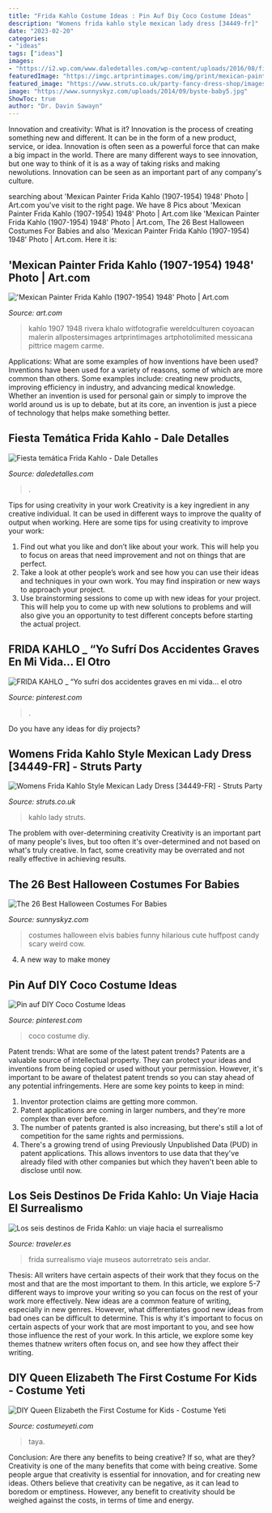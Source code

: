 ```yaml
---
title: "Frida Kahlo Costume Ideas : Pin Auf Diy Coco Costume Ideas"
description: "Womens frida kahlo style mexican lady dress [34449-fr]"
date: "2023-02-20"
categories:
- "ideas"
tags: ["ideas"]
images:
- "https://i2.wp.com/www.daledetalles.com/wp-content/uploads/2016/08/fiesta-frida-kahlo4.jpg?resize=564%2C752"
featuredImage: "https://imgc.artprintimages.com/img/print/mexican-painter-frida-kahlo-1907-1954-1948_u-l-pwgkjg0.jpg?h=550&amp;p=0&amp;w=550&amp;background=fbfbfb"
featured_image: "https://www.struts.co.uk/party-fancy-dress-shop/images/womens-frida-kahlo-dress_01.jpg"
image: "https://www.sunnyskyz.com/uploads/2014/09/byste-baby5.jpg"
ShowToc: true
author: "Dr. Davin Sawayn"
---
```



Innovation and creativity: What is it?
Innovation is the process of creating something new and different. It can be in the form of a new product, service, or idea. Innovation is often seen as a powerful force that can make a big impact in the world. There are many different ways to see innovation, but one way to think of it is as a way of taking risks and making newolutions. Innovation can be seen as an important part of any company's culture.

	

		
searching about &#039;Mexican Painter Frida Kahlo (1907-1954) 1948&#039; Photo | Art.com you've visit to the right page. We have 8 Pics about &#039;Mexican Painter Frida Kahlo (1907-1954) 1948&#039; Photo | Art.com like &#039;Mexican Painter Frida Kahlo (1907-1954) 1948&#039; Photo | Art.com, The 26 Best Halloween Costumes For Babies and also &#039;Mexican Painter Frida Kahlo (1907-1954) 1948&#039; Photo | Art.com. Here it is:
		
    
## &#039;Mexican Painter Frida Kahlo (1907-1954) 1948&#039; Photo | Art.com

<img loading=lazy src="https://imgc.artprintimages.com/img/print/mexican-painter-frida-kahlo-1907-1954-1948_u-l-pwgkjg0.jpg?h=550&amp;p=0&amp;w=550&amp;background=fbfbfb" onerror="this.onerror=null;this.src='https://tse4.mm.bing.net/th?id=OIP.unH21AFViM2HzTJC7WqwdAAAAA&amp;pid=15.1';" alt="&#039;Mexican Painter Frida Kahlo (1907-1954) 1948&#039; Photo | Art.com">

_Source: art.com_

>kahlo 1907 1948 rivera khalo witfotografie wereldculturen coyoacan malerin allpostersimages artprintimages artphotolimited messicana pittrice magem carme. 

	

Applications: What are some examples of how inventions have been used?
Inventions have been used for a variety of reasons, some of which are more common than others. Some examples include: creating new products, improving efficiency in industry, and advancing medical knowledge. Whether an invention is used for personal gain or simply to improve the world around us is up to debate, but at its core, an invention is just a piece of technology that helps make something better.

    
## Fiesta Temática Frida Kahlo - Dale Detalles

<img loading=lazy src="https://i2.wp.com/www.daledetalles.com/wp-content/uploads/2016/08/fiesta-frida-kahlo4.jpg?resize=564%2C752" onerror="this.onerror=null;this.src='https://tse2.mm.bing.net/th?id=OIP.-U9KxN-LB9K4wXUKj5PKPwHaJ4&amp;pid=15.1';" alt="Fiesta temática Frida Kahlo - Dale Detalles">

_Source: daledetalles.com_

>. 

	

Tips for using creativity in your work
Creativity is a key ingredient in any creative individual. It can be used in different ways to improve the quality of output when working. Here are some tips for using creativity to improve your work: 
1. Find out what you like and don’t like about your work. This will help you to focus on areas that need improvement and not on things that are perfect. 
2. Take a look at other people’s work and see how you can use their ideas and techniques in your own work. You may find inspiration or new ways to approach your project. 
3. Use brainstorming sessions to come up with new ideas for your project. This will help you to come up with new solutions to problems and will also give you an opportunity to test different concepts before starting the actual project. 

    
## FRIDA KAHLO _ “Yo Sufrí Dos Accidentes Graves En Mi Vida… El Otro

<img loading=lazy src="https://i.pinimg.com/736x/3e/98/99/3e98993b19f03af191895ca2c0878828.jpg" onerror="this.onerror=null;this.src='https://tse1.mm.bing.net/th?id=OIP.ijLz-2g1QoFLYhLhWlyIJAAAAA&amp;pid=15.1';" alt="FRIDA KAHLO _ “Yo sufrí dos accidentes graves en mi vida… el otro">

_Source: pinterest.com_

>. 

	

Do you have any ideas for diy projects?

    
## Womens Frida Kahlo Style Mexican Lady Dress [34449-FR] - Struts Party

<img loading=lazy src="https://www.struts.co.uk/party-fancy-dress-shop/images/womens-frida-kahlo-dress_01.jpg" onerror="this.onerror=null;this.src='https://tse2.mm.bing.net/th?id=OIP.l7FRR8g4EctjBCQorq_erwHaKX&amp;pid=15.1';" alt="Womens Frida Kahlo Style Mexican Lady Dress [34449-FR] - Struts Party">

_Source: struts.co.uk_

>kahlo lady struts. 

	

The problem with over-determining creativity
Creativity is an important part of many people's lives, but too often it's over-determined and not based on what's truly creative. In fact, some creativity may be overrated and not really effective in achieving results.

    
## The 26 Best Halloween Costumes For Babies

<img loading=lazy src="https://www.sunnyskyz.com/uploads/2014/09/byste-baby5.jpg" onerror="this.onerror=null;this.src='https://tse2.mm.bing.net/th?id=OIP.6dahfQlqT3_-0DdAyjd-8gHaLC&amp;pid=15.1';" alt="The 26 Best Halloween Costumes For Babies">

_Source: sunnyskyz.com_

>costumes halloween elvis babies funny hilarious cute huffpost candy scary weird cow. 

	

4. A new way to make money 

    
## Pin Auf DIY Coco Costume Ideas

<img loading=lazy src="https://i.pinimg.com/736x/7b/ae/68/7bae68cc35d5869216a11847d0fb0d99.jpg" onerror="this.onerror=null;this.src='https://tse3.mm.bing.net/th?id=OIP.Tqq_Rx-ECyQUsIDWiLildwHaFd&amp;pid=15.1';" alt="Pin auf DIY Coco Costume Ideas">

_Source: pinterest.com_

>coco costume diy. 

	

Patent trends: What are some of the latest patent trends?
Patents are a valuable source of intellectual property. They can protect your ideas and inventions from being copied or used without your permission. However, it's important to be aware of thelatest patent trends so you can stay ahead of any potential infringements. Here are some key points to keep in mind: 
1. Inventor protection claims are getting more common. 
2. Patent applications are coming in larger numbers, and they're more complex than ever before. 
3. The number of patents granted is also increasing, but there's still a lot of competition for the same rights and permissions. 
4. There's a growing trend of using Previously Unpublished Data (PUD) in patent applications. This allows inventors to use data that they've already filed with other companies but which they haven't been able to disclose until now.

    
## Los Seis Destinos De Frida Kahlo: Un Viaje Hacia El Surrealismo

<img loading=lazy src="https://aws.traveler.es/prod/designs/v1/assets/630x715/78350.jpg" onerror="this.onerror=null;this.src='https://tse3.mm.bing.net/th?id=OIP.O98AsS-GTvcQn0orKIevDQHaIZ&amp;pid=15.1';" alt="Los seis destinos de Frida Kahlo: un viaje hacia el surrealismo">

_Source: traveler.es_

>frida surrealismo viaje museos autorretrato seis andar. 

	

Thesis: All writers have certain aspects of their work that they focus on the most and that are the most important to them. In this article, we explore 5-7 different ways to improve your writing so you can focus on the rest of your work more effectively.
New ideas are a common feature of writing, especially in new genres. However, what differentiates good new ideas from bad ones can be difficult to determine. This is why it's important to focus on certain aspects of your work that are most important to you, and see how those influence the rest of your work. In this article, we explore some key themes thatnew writers often focus on, and see how they affect their writing.

    
## DIY Queen Elizabeth The First Costume For Kids - Costume Yeti

<img loading=lazy src="https://costumeyeti.com/wp-content/uploads/2019/09/Queen-Elizabeth-the-First-Costume-7-768x1024.jpg" onerror="this.onerror=null;this.src='https://tse2.mm.bing.net/th?id=OIP.1jk8NzfX-WjHWcl9TR4suwHaJ4&amp;pid=15.1';" alt="DIY Queen Elizabeth the First Costume for Kids - Costume Yeti">

_Source: costumeyeti.com_

>taya. 

	

Conclusion: Are there any benefits to being creative? If so, what are they?
Creativity is one of the many benefits that come with being creative. Some people argue that creativity is essential for innovation, and for creating new ideas. Others believe that creativity can be negative, as it can lead to boredom or emptiness. However, any benefit to creativity should be weighed against the costs, in terms of time and energy.

